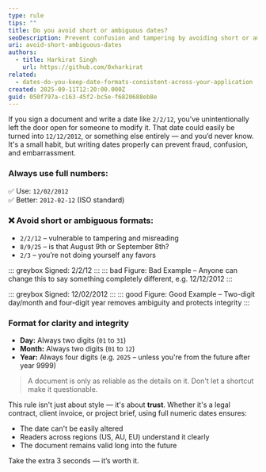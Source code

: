 ```yaml
---
type: rule
tips: ""
title: Do you avoid short or ambiguous dates?
seoDescription: Prevent confusion and tampering by avoiding short or ambiguous date formats. Always use full numbers for day, month, and yeay
uri: avoid-short-ambiguous-dates
authors:
  - title: Harkirat Singh
    url: https://github.com/0xharkirat
related:
  - dates-do-you-keep-date-formats-consistent-across-your-application
created: 2025-09-11T12:20:00.000Z
guid: 050f797a-c163-45f2-bc5e-f6820688eb8e
---
```

If you sign a document and write a date like `2/2/12`, you’ve unintentionally left the door open for someone to modify it. That date could easily be turned into `12/12/2012`, or something else entirely — and you’d never know. It's a small habit, but writing dates properly can prevent fraud, confusion, and embarrassment.

<!--endintro-->

### Always use full numbers:

✅ Use: `12/02/2012`  
✅ Better: `2012-02-12` (ISO standard)

### ❌ Avoid short or ambiguous formats:

- `2/2/12` – vulnerable to tampering and misreading
- `8/9/25` – is that August 9th or September 8th?
- `2/3` – you’re not doing yourself any favors

::: greybox
Signed: 2/2/12
:::
::: bad
Figure: Bad Example – Anyone can change this to say something completely different, e.g. 12/12/2012
:::

::: greybox
Signed: 12/02/2012
:::
::: good
Figure: Good Example – Two-digit day/month and four-digit year removes ambiguity and protects integrity
:::

### Format for clarity and integrity

- **Day:** Always two digits (`01` to `31`)
- **Month:** Always two digits (`01` to `12`)
- **Year:** Always four digits (e.g. `2025` – unless you're from the future after year 9999)

> A document is only as reliable as the details on it. Don't let a shortcut make it questionable.

This rule isn't just about style — it's about **trust**. Whether it's a legal contract, client invoice, or project brief, using full numeric dates ensures:

- The date can't be easily altered
- Readers across regions (US, AU, EU) understand it clearly
- The document remains valid long into the future

Take the extra 3 seconds — it’s worth it.
